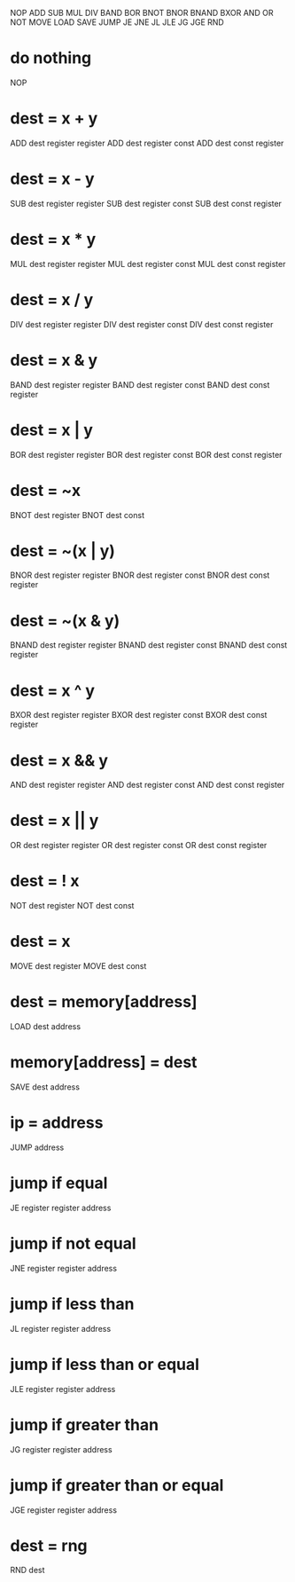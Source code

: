 NOP
ADD
SUB
MUL
DIV
BAND
BOR
BNOT
BNOR
BNAND
BXOR
AND
OR
NOT
MOVE
LOAD
SAVE
JUMP
JE
JNE
JL
JLE
JG
JGE
RND

# do nothing
NOP

# dest = x + y
ADD dest register register
ADD dest register const
ADD dest const register

# dest = x - y
SUB dest register register
SUB dest register const
SUB dest const register

# dest = x * y
MUL dest register register
MUL dest register const
MUL dest const register

# dest = x / y
DIV dest register register
DIV dest register const
DIV dest const register

# dest = x & y
BAND dest register register
BAND dest register const
BAND dest const register

# dest = x | y
BOR dest register register
BOR dest register const
BOR dest const register

# dest = ~x
BNOT dest register
BNOT dest const

# dest = ~(x | y)
BNOR dest register register
BNOR dest register const
BNOR dest const register

# dest = ~(x & y)
BNAND dest register register
BNAND dest register const
BNAND dest const register

# dest = x ^ y
BXOR dest register register
BXOR dest register const
BXOR dest const register

# dest = x && y
AND dest register register
AND dest register const
AND dest const register

# dest = x || y
OR dest register register
OR dest register const
OR dest const register

# dest = ! x
NOT dest register
NOT dest const

# dest = x
MOVE dest register
MOVE dest const

# dest = memory[address]
LOAD dest address

# memory[address] = dest
SAVE dest address

# ip = address
JUMP address

# jump if equal
JE register register address

# jump if not equal
JNE register register address

# jump if less than
JL register register address

# jump if less than or equal
JLE register register address

# jump if greater than
JG register register address

# jump if greater than or equal
JGE register register address

# dest = rng
RND dest
